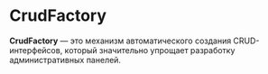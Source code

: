 # CrudFactory

**CrudFactory** — это механизм автоматического создания CRUD-интерфейсов, который значительно упрощает разработку административных панелей.